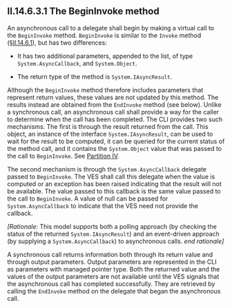 ## II.14.6.3.1 The BeginInvoke method

An asynchronous call to a delegate shall begin by making a virtual call to the `BeginInvoke` method. `BeginInvoke` is similar to the `Invoke` method (§[II.14.6.1](ii.14.6.1-delegate-signature-compatibility.md)), but has two differences:

 * It has two additional parameters, appended to the list, of type `System.AsyncCallback`, and `System.Object`.

 * The return type of the method is `System.IAsyncResult`.

Although the `BeginInvoke` method therefore includes parameters that represent return values, these values are not updated by this method. The results instead are obtained from the `EndInvoke` method (see below). Unlike a synchronous call, an asynchronous call shall provide a way for the caller to determine when the call has been completed. The CLI provides two such mechanisms. The first is through the result returned from the call. This object, an instance of the interface `System.IAsyncResult`, can be used to wait for the result to be computed, it can be queried for the current status of the method call, and it contains the `System.Object` value that was passed to the call to `BeginInvoke`. See [Partition IV](#todo-missing-hyperlink).

The second mechanism is through the `System.AsyncCallback` delegate passed to `BeginInvoke`. The VES shall call this delegate when the value is computed or an exception has been raised indicating that the result will not be available. The value passed to this callback is the same value passed to the call to `BeginInvoke`. A value of null can be passed for `System.AsyncCallback` to indicate that the VES need not provide the callback.

_[Rationale:_ This model supports both a polling approach (by checking the status of the returned `System.IAsyncResult`) and an event-driven approach (by supplying a `System.AsyncCallback`) to asynchronous calls. _end rationale]_

A synchronous call returns information both through its return value and through output parameters. Output parameters are represented in the CLI as parameters with managed pointer type. Both the returned value and the values of the output parameters are not available until the VES signals that the asynchronous call has completed successfully. They are retrieved by calling the `EndInvoke` method on the delegate that began the asynchronous call.
